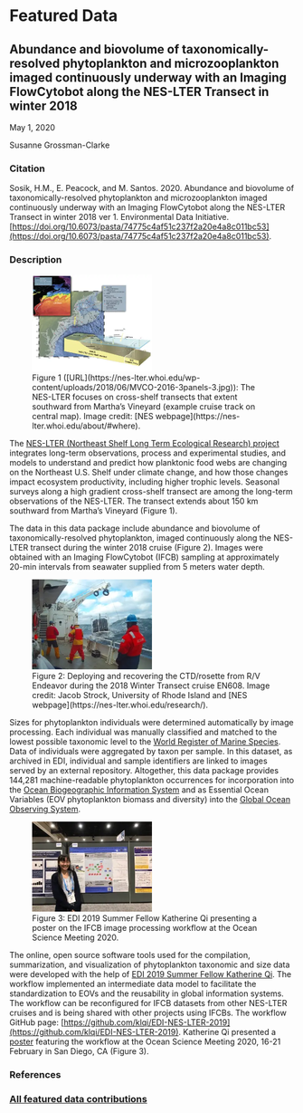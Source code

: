 # Featured Data

## Abundance and biovolume of taxonomically-resolved phytoplankton and microzooplankton imaged continuously underway with an Imaging FlowCytobot along the NES-LTER Transect in winter 2018

May 1, 2020

Susanne Grossman-Clarke

### Citation

Sosik, H.M., E. Peacock, and M. Santos. 2020. Abundance and biovolume of taxonomically-resolved phytoplankton and microzooplankton imaged continuously underway with an Imaging FlowCytobot along the NES-LTER Transect in winter 2018 ver 1. Environmental Data Initiative. [https://doi.org/10.6073/pasta/74775c4af51c237f2a20e4a8c011bc53](https://doi.org/10.6073/pasta/74775c4af51c237f2a20e4a8c011bc53).

### Description

<figure class="figure_featured">
    <img src="/static/images/featured_data/cross-shelf.png" alt="cross-shelf transect diagram" width="50%">
    <figcaption>Figure 1 ([URL](https://nes-lter.whoi.edu/wp-content/uploads/2018/06/MVCO-2016-3panels-3.jpg)): The NES-LTER focuses on cross-shelf transects that extent southward from Martha’s Vineyard (example cruise track on central map). Image credit:  [NES webpage](https://nes-lter.whoi.edu/about/#where).</figcaption>
</figure>

The [NES-LTER (Northeast Shelf Long Term Ecological Research) project](https://nes-lter.whoi.edu/) integrates long-term observations, process and experimental studies, and models to understand and predict how planktonic food webs are changing on the Northeast U.S. Shelf under climate change, and how those changes impact ecosystem productivity, including higher trophic levels. Seasonal surveys along a high gradient cross-shelf transect are among the long-term observations of the NES-LTER. The transect extends about 150 km southward from Martha’s Vineyard (Figure 1).

The data in this data package include abundance and biovolume of taxonomically-resolved phytoplankton, imaged continuously along the NES-LTER transect during the winter 2018 cruise (Figure 2). Images were obtained with an Imaging FlowCytobot (IFCB) sampling at approximately 20-min intervals from seawater supplied from 5 meters water depth.

<figure class="figure_featured">
    <img src="/static/images/featured_data/deploying.png" alt="deploying and recovering CTD rosette" width="50%">
    <figcaption>Figure 2: Deploying and recovering the CTD/rosette from R/V Endeavor during the 2018 Winter Transect cruise EN608. Image credit: Jacob Strock, University of Rhode Island and [NES webpage](https://nes-lter.whoi.edu/research/).</figcaption>
</figure>

Sizes for phytoplankton individuals were determined automatically by image processing. Each individual was manually classified and matched to the lowest possible taxonomic level to the [World Register of Marine Species](http://www.marinespecies.org/). Data of individuals were aggregated by taxon per sample. In this dataset, as archived in EDI, individual and sample identifiers are linked to images served by an external repository. Altogether, this data package provides 144,281 machine-readable phytoplankton occurrences for incorporation into the [Ocean Biogeographic Information System](https://obis.org/) and as Essential Ocean Variables (EOV phytoplankton biomass and diversity) into the [Global Ocean Observing System](https://www.goosocean.org/).

<figure class="figure_featured">
    <img src="/static/images/featured_data/katherine-qi-presenting.png" alt="EDI fellow presenting" width="50%">
    <figcaption>Figure 3: EDI 2019 Summer Fellow Katherine Qi presenting a poster on the IFCB image processing workflow at the Ocean Science Meeting 2020.</figcaption>
</figure>

The online, open source software tools used for the compilation, summarization, and visualization of phytoplankton taxonomic and size data were developed with the help of [EDI 2019 Summer Fellow Katherine Qi](https://nes-lter.whoi.edu/our-edi-summer-fellow-developed-workflows-to-visualize-and-publish-ifcb-data/). The workflow implemented an intermediate data model to facilitate the standardization to EOVs and the reusability in global information systems. The workflow can be reconfigured for IFCB datasets from other NES-LTER cruises and is being shared with other projects using IFCBs.  The workflow GitHub page: [https://github.com/klqi/EDI-NES-LTER-2019](https://github.com/klqi/EDI-NES-LTER-2019). Katherine Qi presented a [poster](https://agu.confex.com/agu/osm20/meetingapp.cgi/Paper/647133) featuring the workflow at the Ocean Science Meeting 2020, 16-21 February in San Diego, CA (Figure 3).

### References

### [All featured data contributions](/templates/featured_data/featured-grid)